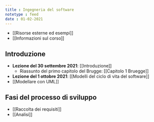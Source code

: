 ```yaml
---
title : Ingegneria del software
notetype : feed
date : 01-02-2021
---
```


* [[Risorse esterne ed esempi]]
* [[Informazioni sul corso]]

## Introduzione
* **Lezione del 30 settembre 2021**: [[Introduzione]]
  + Riassunto del primo capitolo del Brugge: [[Capitolo 1 Bruegge]]
* **Lezione del 1 ottobre 2021**:   [[Modelli del ciclo di vita del software]]
* [[Modellare con UML]]

## Fasi del processo di sviluppo
* [[Raccolta dei requisiti]]
* [[Analisi]]
